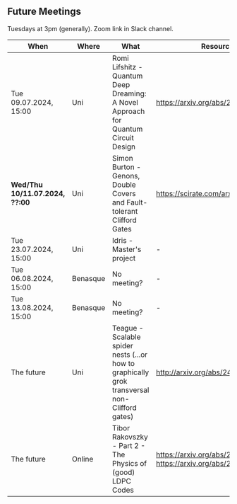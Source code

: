 ## Future Meetings

Tuesdays at 3pm (generally). Zoom link in Slack channel.

| When                             | Where    | What                                                                                          | Resources                                                          |
|----------------------------------|----------|-----------------------------------------------------------------------------------------------|--------------------------------------------------------------------|
| Tue 09.07.2024, 15:00            | Uni      | Romi Lifshitz - Quantum Deep Dreaming: A Novel Approach for Quantum Circuit Design            | https://arxiv.org/abs/2211.04343                                   |
| **Wed/Thu 10/11.07.2024, ??:00** | Uni      | Simon Burton - Genons, Double Covers and Fault-tolerant Clifford Gates                        | https://scirate.com/arxiv/2406.09951                               |
| Tue 23.07.2024, 15:00            | Uni      | Idris - Master's project                                                                      | -                                                                  |
| Tue 06.08.2024, 15:00            | Benasque | No meeting?                                                                                   | -                                                                  |
| Tue 13.08.2024, 15:00            | Benasque | No meeting?                                                                                   | -                                                                  |
| The future                       | Uni      | Teague - Scalable spider nests (...or how to graphically grok transversal non-Clifford gates) | http://arxiv.org/abs/2404.07828                                    |
| The future                       | Online   | Tibor Rakovszky - Part 2 - The Physics of (good) LDPC Codes                                   | https://arxiv.org/abs/2310.16032, https://arxiv.org/abs/2402.16831 |